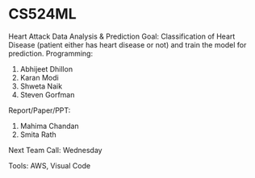 # CS524ML
Heart Attack Data Analysis &amp; Prediction
Goal:
Classification of Heart Disease (patient either has heart disease or not) and train the model for prediction.
Programming:
1.	Abhijeet Dhillon
2.	Karan Modi
3.	Shweta Naik
4.	Steven Gorfman


Report/Paper/PPT:
1.	Mahima Chandan
2.	Smita Rath


Next Team Call: 
Wednesday


Tools: 
AWS, Visual Code
